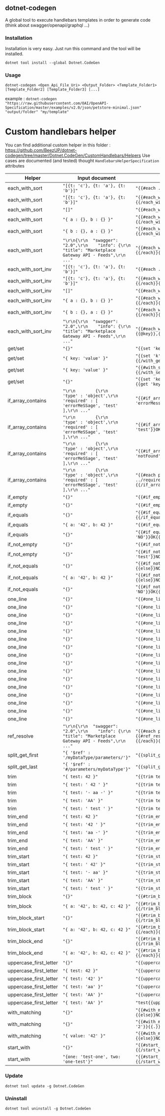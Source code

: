 ## dotnet-codegen

A global tool to execute handlebars templates in order to generate code (think about swagger/openapi/graphql ...)

### Installation

Installation is very easy. Just run this command and the tool will be installed. 

`dotnet tool install --global Dotnet.CodeGen`

### Usage

`dotnet-codegen <Open_Api_File_Uri> <Output_Folder> <Template_Folder1> [Template_Folder2] [Template_Folder3] [...]`

example :
`dotnet-codegen "https://raw.githubusercontent.com/OAI/OpenAPI-Specification/master/examples/v2.0/json/petstore-minimal.json" "output/folder" "my/template"`

# Custom handlebars helper

You can find additional custom helper in this folder : https://github.com/BeezUP/dotnet-codegen/tree/master/Dotnet.CodeGen/CustomHandlebars/Helpers
Use cases are documented (and tested) thought `HandlebarsHelperSpecification` attributes 

| Helper | Input document | Handlebars template | Result |
|--------|----------------|---------------------|--------|
| each_with_sort | `"[{t: 'c'}, {t: 'a'}, {t: 'b'}]"` | `"{{#each .}}{{t}}{{/each}}"` | `"cab"` |
| each_with_sort | `"[{t: 'c'}, {t: 'a'}, {t: 'b'}]"` | `"{{#each_with_sort . 't'}}{{#each .}}{{t}}{{/each}}{{/each_with_sort}}"` | `"abc"` |
| each_with_sort | `"[]"` | `"{{#each_with_sort . .}}{{/each_with_sort}}"` | `""` |
| each_with_sort | `"{ a : {}, b : {} }"` | `"{{#each_with_sort .}}{{#each .}}{{@key}}{{/each}}{{/each_with_sort}}"` | `"ab"` |
| each_with_sort | `"{ b : {}, a : {} }"` | `"{{#each_with_sort .}}{{#each .}}{{@key}}{{/each}}{{/each_with_sort}}"` | `"ab"` |
| each_with_sort | `"\r\n{\r\n  "swagger": "2.0",\r\n    "info": {\r\n        "title": "Marketplace Gateway API - Feeds",\r\n      ..."` | `"{{#each_with_sort parameters}}{{#each .}}{{@key}},{{/each}}{{/each_with_sort}}"` | `"accountIdParameter,credentialParameter,feedTypeParameter,marketplaceBusinessCodeParameter,publicationIdParameter,"` |
| each_with_sort_inv | `"[{t: 'c'}, {t: 'a'}, {t: 'b'}]"` | `"{{#each .}}{{t}}{{/each}}"` | `"cab"` |
| each_with_sort_inv | `"[{t: 'c'}, {t: 'a'}, {t: 'b'}]"` | `"{{#each_with_sort_inv . 't'}}{{#each .}}{{t}}{{/each}}{{/each_with_sort_inv}}"` | `"cba"` |
| each_with_sort_inv | `"[]"` | `"{{#each_with_sort_inv . .}}{{/each_with_sort_inv}}"` | `""` |
| each_with_sort_inv | `"{ a : {}, b : {} }"` | `"{{#each_with_sort_inv .}}{{#each .}}{{@key}}{{/each}}{{/each_with_sort_inv}}"` | `"ba"` |
| each_with_sort_inv | `"{ b : {}, a : {} }"` | `"{{#each_with_sort_inv .}}{{#each .}}{{@key}}{{/each}}{{/each_with_sort_inv}}"` | `"ba"` |
| each_with_sort_inv | `"\r\n{\r\n  "swagger": "2.0",\r\n    "info": {\r\n        "title": "Marketplace Gateway API - Feeds",\r\n      ..."` | `"{{#each_with_sort_inv parameters}}{{#each .}}{{@key}},{{/each}}{{/each_with_sort_inv}}"` | `"publicationIdParameter,marketplaceBusinessCodeParameter,feedTypeParameter,credentialParameter,accountIdParameter,"` |
| get/set | `"{}"` | `"{{set 'key', 'value'}}{{get 'key'}}"` | `"value"` |
| get/set | `"{ key: 'value' }"` | `"{{set 'k', . }}{{#with_get 'k'}}{{key}}{{/with_get}}"` | `"value"` |
| get/set | `"{ key: 'value' }"` | `"{{#with_set 'key', .key }}{{get 'key'}}{{/with_set}}{{get 'key'}}"` | `"value"` |
| get/set | `"{}"` | `"{{set 'key', '42' }}{{get 'key'}}{{clear 'key'}}{{get 'key'}}"` | `"42"` |
| if_array_contains | `"\r\n        {\r\n            'type' : 'object',\r\n            'required' : [ 'errorMeSSage', 'test' ],\r\n ..."` | `"{{#if_array_contains required 'errorMessage'}}OK{{else}}NOK{{/if_array_contains}}"` | `"OK"` |
| if_array_contains | `"\r\n        {\r\n            'type' : 'object',\r\n            'required' : [ 'errorMeSSage', 'test' ],\r\n ..."` | `"{{#if_array_contains required 'test'}}OK{{else}}NOK{{/if_array_contains}}"` | `"OK"` |
| if_array_contains | `"\r\n        {\r\n            'type' : 'object',\r\n            'required' : [ 'errorMeSSage', 'test' ],\r\n ..."` | `"{{#if_array_contains required 'notFound'}}OK{{else}}NOK{{/if_array_contains}}"` | `"NOK"` |
| if_array_contains | `"\r\n        {\r\n            'type' : 'object',\r\n            'required' : [ 'errorMeSSage', 'test' ],\r\n ..."` | `"{{#each properties}}{{#if_array_contains ../required @key}}{{type}}{{else}}{{/if_array_contains}}{{/each}}"` | `"string"` |
| if_empty | `"{}"` | `"{{#if_empty ''}}OK{{else}}{{/if_empty}}"` | `"OK"` |
| if_empty | `"{}"` | `"{{#if_empty 'test'}}OK{{else}}NOK{{/if_empty}}"` | `"NOK"` |
| if_equals | `"{}"` | `"{{#if_equals 'test' 'teSt'}}OK{{else}}{{/if_equals}}"` | `"OK"` |
| if_equals | `"{ a: '42', b: 42 }"` | `"{{#if_equals a ./b }}OK{{else}}{{/if_equals}}"` | `"OK"` |
| if_equals | `"{}"` | `"{{#if_equals 'test' 'NO'}}OK{{else}}NOK{{/if_equals}}"` | `"NOK"` |
| if_not_empty | `"{}"` | `"{{#if_not_empty ''}}{{else}}OK{{/if_not_empty}}"` | `"OK"` |
| if_not_empty | `"{}"` | `"{{#if_not_empty 'test'}}NOK{{else}}OK{{/if_not_empty}}"` | `"NOK"` |
| if_not_equals | `"{}"` | `"{{#if_not_equals 'test' 'teSt'}}{{else}}NOK{{/if_not_equals}}"` | `"NOK"` |
| if_not_equals | `"{ a: '42', b: 42 }"` | `"{{#if_not_equals a ./b }}{{else}}NOK{{/if_not_equals}}"` | `"NOK"` |
| if_not_equals | `"{}"` | `"{{#if_not_equals 'test' 'NO'}}OK{{else}}NOK{{/if_not_equals}}"` | `"OK"` |
| one_line | `"{}"` | `"{{#one_line}} {{/one_line}}"` | `""` |
| one_line | `"{}"` | `"{{#one_line}} \n {{/one_line}}"` | `""` |
| one_line | `"{}"` | `"{{#one_line}}\n {{/one_line}}"` | `""` |
| one_line | `"{}"` | `"{{#one_line}}\n{{/one_line}}"` | `""` |
| one_line | `"{}"` | `"{{#one_line}} \r\n {{/one_line}}"` | `""` |
| one_line | `"{}"` | `"{{#one_line}}\r\n{{/one_line}}"` | `""` |
| one_line | `"{}"` | `"{{#one_line}} test{{/one_line}}"` | `"test"` |
| one_line | `"{}"` | `"{{#one_line}} a \n z {{/one_line}}"` | `"a z"` |
| one_line | `"{}"` | `"{{#one_line}}a\n z{{/one_line}}"` | `"a z"` |
| one_line | `"{}"` | `"{{#one_line}}a\nz{{/one_line}}"` | `"a z"` |
| one_line | `"{}"` | `"{{#one_line}}a \r\n z{{/one_line}}"` | `"a z"` |
| one_line | `"{}"` | `"{{#one_line}}a \r\n \r\n \r\nz{{/one_line}}"` | `"a z"` |
| one_line | `"{}"` | `"{{#one_line}}test\r\n\r\n\r\ntest{{/one_line}}"` | `"test test"` |
| one_line | `"{}"` | `"{{#one_line}}{{/one_line}}"` | `""` |
| one_line | `"{}"` | `"{{#one_line}}   test {{/one_line}}"` | `"test"` |
| one_line | `"{}"` | `"{{#one_line 5}}test{{/one_line}}"` | `"     test"` |
| ref_resolve | `"\r\n{\r\n  "swagger": "2.0",\r\n    "info": {\r\n        "title": "Marketplace Gateway API - Feeds",\r\n      ..."` | `"{{#each paths}}{{#each this}}{{#each parameters}}{{#ref_resolve}}{{ name }},{{/ref_resolve}}{{/each}}{{/each}}{{/each}}"` | `"marketplaceBusinessCode,marketplaceBusinessCode,marketplaceBusinessCode,accountId,publicationId,x-BeezUP-Credential,request,marketplaceBusinessCode,accountId,publicationId,x-BeezUP-Credential,request,marketplaceBusinessCode,accountId,publicationId,x-BeezUP-Credential,request,marketplaceBusinessCode,accountId,publicationId,x-BeezUP-Credential,marketplaceBusinessCode,accountId,publicationId,x-BeezUP-Credential,"` |
| split_get_first | `"{ '$ref' : '/myDataType/parameters/'}"` | `"{{split_get_first ./$ref '/' }}"` | `"myDataType"` |
| split_get_last | `"{ '$ref' : '#/parameters/myDataType'}"` | `"{{split_get_last ./$ref '/' }}"` | `"myDataType"` |
| trim | `"{ test: 42 }"` | `"{{trim test}}"` | `"42"` |
| trim | `"{ test: ' 42 ' }"` | `"{{trim test}}"` | `"42"` |
| trim | `"{ test: '- aa -' }"` | `"{{trim test '-'}}"` | `" aa "` |
| trim | `"{ test: 'AA' }"` | `"{{trim test 'A'}}"` | `""` |
| trim | `"{ test: ' test ' }"` | `"{{trim test ' t'}}"` | `"es"` |
| trim_end | `"{ test: 42 }"` | `"{{trim_end test}}"` | `"42"` |
| trim_end | `"{ test: '42 ' }"` | `"{{trim_end test}}"` | `"42"` |
| trim_end | `"{ test: 'aa -' }"` | `"{{trim_end test '-'}}"` | `"aa "` |
| trim_end | `"{ test: 'AA' }"` | `"{{trim_end test 'A'}}"` | `""` |
| trim_end | `"{ test: ' test ' }"` | `"{{trim_end test ' t'}}"` | `" tes"` |
| trim_start | `"{ test: 42 }"` | `"{{trim_start test}}"` | `"42"` |
| trim_start | `"{ test: ' 42' }"` | `"{{trim_start test}}"` | `"42"` |
| trim_start | `"{ test: '- aa' }"` | `"{{trim_start test '-'}}"` | `" aa"` |
| trim_start | `"{ test: 'AA' }"` | `"{{trim_start test 'A'}}"` | `""` |
| trim_start | `"{ test: ' test ' }"` | `"{{trim_start test ' t'}}"` | `"est "` |
| trim_block | `"{}"` | `"{{#trim_block ','}},,1,2,3,4,,{{/trim_block}}"` | `"1,2,3,4"` |
| trim_block | `"{ a: '42', b: 42, c: 42 }"` | `"{{#trim_block ','}}{{#each this}}{{@key}},{{/each}}{{/trim_block}}"` | `"a,b,c"` |
| trim_block_start | `"{}"` | `"{{#trim_block_start ','}},,1,2,3,4,,{{/trim_block_start}}"` | `"1,2,3,4,,"` |
| trim_block_start | `"{ a: '42', b: 42, c: 42 }"` | `"{{#trim_block_start ','}}{{#each this}}{{@key}},{{/each}}{{/trim_block_start}}"` | `"a,b,c,"` |
| trim_block_end | `"{}"` | `"{{#trim_block_end ','}},,1,2,3,4,,{{/trim_block_end}}"` | `",,1,2,3,4"` |
| trim_block_end | `"{ a: '42', b: 42, c: 42 }"` | `"{{#trim_block_end ','}}{{#each this}}{{@key}},{{/each}}{{/trim_block_end}}"` | `"a,b,c"` |
| uppercase_first_letter | `"{}"` | `"{{uppercase_first_letter .}}"` | `"{}"` |
| uppercase_first_letter | `"{ test: 42 }"` | `"{{uppercase_first_letter test}}"` | `"42"` |
| uppercase_first_letter | `"{ test: '42' }"` | `"{{uppercase_first_letter test}}"` | `"42"` |
| uppercase_first_letter | `"{ test: 'aa' }"` | `"{{uppercase_first_letter test}}"` | `"Aa"` |
| uppercase_first_letter | `"{ test: 'AA' }"` | `"{{uppercase_first_letter test}}"` | `"AA"` |
| uppercase_first_letter | `"{ test: 'AA' }"` | `"test{{uppercase_first_letter test}}"` | `"testAA"` |
| with_matching | `"{}"` | `"{{#with_matching 'test' '1' '1', '2', '2'}}{{else}}NOT FOUND{{/with_matching}}"` | `"NOT FOUND"` |
| with_matching | `"{}"` | `"{{#with_matching 'value1' 'value1' 'context1', '2', '2'}}{{.}}{{else}}NOT FOUND{{/with_matching}}"` | `"context1"` |
| with_matching | `"{ value: '42' }"` | `"{{#with_matching value '42' . }}{{value}}{{else}}NOT FOUND{{/with_matching}}"` | `"42"` |
| start_with | `"{}"` | `"{{#start_with 'test' 'test-one'}}OK{{else}}{{/start_with}}"` | `"OK"` |
| start_with | `"{one: 'test-one', two: 'one-test'}"` | `"{{#start_with 'test' one}}OK{{else}}{{/start_with}}"` | `"OK"` |

### Update

`dotnet tool update -g Dotnet.CodeGen`

### Uninstall

`dotnet tool uninstall -g Dotnet.CodeGen`
